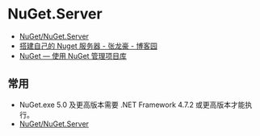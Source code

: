 # NuGet.Server

- [NuGet/NuGet.Server](https://github.com/NuGet/NuGet.Server)
- [搭建自己的 Nuget 服务器 - 张龙豪 - 博客园](https://www.cnblogs.com/knowledgesea/p/5500954.html)
- [NuGet — 使用 NuGet 管理项目库](https://docs.microsoft.com/zh-cn/archive/msdn-magazine/2011/november/nuget-manage-project-libraries-with-nuget)

## 常用

- NuGet.exe 5.0 及更高版本需要 .NET Framework 4.7.2 或更高版本才能执行。
- [NuGet/NuGet.Server](https://github.com/NuGet/NuGet.Server/blob/master/src/NuGet.Server/Web.config)
